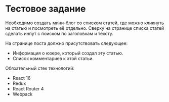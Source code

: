 # Тестовое задание

Необходимо создать мини-блог со списком статей, где можно кликнуть на статью и посмотреть её отдельно. Сверху на странице списка статей сделать инпут с поиском по заголовкам и тексту.

На странице поста должно присутствовать следующее:

* Информация о юзере, который создал эту статью.
* Список комментариев к этой статьи.

Обязательный стек технологий:
* React 16
* Redux
* React Router 4
* Webpack




